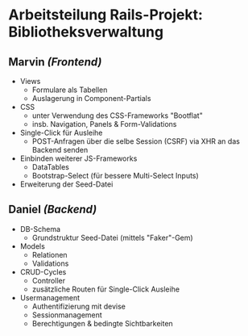 # Arbeitsteilung Rails-Projekt: Bibliotheksverwaltung

## Marvin *(Frontend)*
- Views
    - Formulare als Tabellen
    - Auslagerung in Component-Partials
- CSS
    - unter Verwendung des CSS-Frameworks "Bootflat"
    - insb. Navigation, Panels & Form-Validations
- Single-Click für Ausleihe
    - POST-Anfragen über die selbe Session (CSRF) via XHR an das Backend senden
- Einbinden weiterer JS-Frameworks
    - DataTables
    - Bootstrap-Select (für bessere Multi-Select Inputs)
- Erweiterung der Seed-Datei


## Daniel *(Backend)*
- DB-Schema
    - Grundstruktur Seed-Datei (mittels "Faker"-Gem)
- Models
    - Relationen
    - Validations
- CRUD-Cycles
    - Controller
    - zusätzliche Routen für Single-Click Ausleihe
- Usermanagement
    - Authentifizierung mit devise
    - Sessionmanagement
    - Berechtigungen & bedingte Sichtbarkeiten
